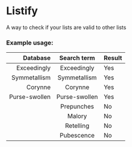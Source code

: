 # Listify
A way to check if your lists are valid to other lists

### Example usage:

| Database      | Search term   | Result |
| ---:          |     :---:     | :---   |
| Exceedingly   | Exceedingly   | Yes    |
| Symmetallism  | Symmetallism  | Yes    |
| Corynne       | Corynne       | Yes    |
| Purse-swollen | Purse-swollen | Yes    |
|               | Prepunches    | No     |
|               | Malory        | No     |
|               | Retelling     | No     |
|               | Pubescence    | No     |
